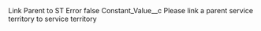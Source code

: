 <?xml version="1.0" encoding="UTF-8"?>
<CustomMetadata xmlns="http://soap.sforce.com/2006/04/metadata" xmlns:xsi="http://www.w3.org/2001/XMLSchema-instance" xmlns:xsd="http://www.w3.org/2001/XMLSchema">
    <label>Link Parent to ST Error</label>
    <protected>false</protected>
    <values>
        <field>Constant_Value__c</field>
        <value xsi:type="xsd:string">Please link a parent service territory to service territory</value>
    </values>
</CustomMetadata>
